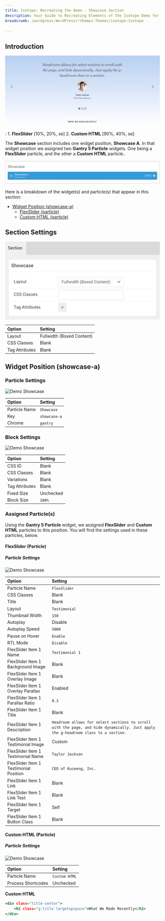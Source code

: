```yaml
---
title: Isotope: Recreating the Demo - Showcase Section
description: Your Guide to Recreating Elements of the Isotope Demo for WordPress
breadcrumb: /wordpress:WordPress/!themes:Themes/isotope:Isotope

---
```


## Introduction

![](assets/demo_3.jpeg)

:	1. **FlexSlider** [10%, 20%, se]
	2. **Custom HTML** [90%, 40%, se]

The **Showcase** section includes one widget position, **Showcase A**. In that widget position we assigned two **Gantry 5 Particle** widgets. One being a **FlexSlider** particle, and the other a **Custom HTML** particle..

![](assets/home_showcase.jpeg)

Here is a breakdown of the widget(s) and particle(s) that appear in this section:

* [Widget Position (showcase-a)](#widget-position-(showcase-a))
	* [FlexSlider (particle)](#flexslider-(particle))
	* [Custom HTML (particle)](#custom-html-(particle))

## Section Settings

![](assets/demo_showcase_settings.jpeg)

| Option           | Setting                   |
| :--------------- | :----------               |
| Layout           | Fullwidth (Boxed Content) |
| CSS Classes      | Blank                     |
| Tag Attributes   | Blank                     |

## Widget Position (showcase-a)

### Particle Settings

![Demo Showcase](demo_showcase_1.jpeg)

| Option        | Setting      |
| :-----        | :-----       |
| Particle Name | `Showcase`   |
| Key           | `showcase-a` |
| Chrome        | `gantry`     |

### Block Settings

![Demo Showcase](demo_showcase_2.jpeg)

| Option         | Setting   |
| :-----         | :-----    |
| CSS ID         | Blank     |
| CSS Classes    | Blank     |
| Variations     | Blank     |
| Tag Attributes | Blank     |
| Fixed Size     | Unchecked |
| Block Size     | `100%`    |

### Assigned Particle(s)

Using the **Gantry 5 Particle** widget, we assigned **FlexSlider** and **Custom HTML** particles to this position. You will find the settings used in these particles, below.

#### FlexSlider (Particle)

##### Particle Settings

![Demo Showcase](demo_showcase_3.jpeg)

| Option                                 | Setting                                                                                                                            |
| :-----                                 | :-----                                                                                                                             |
| Particle Name                          | `FlexSlider`                                                                                                                       |
| CSS Classes                            | Blank                                                                                                                              |
| Title                                  | Blank                                                                                                                              |
| Layout                                 | `Testimonial`                                                                                                                      |
| Thumbnail Width                        | `150`                                                                                                                              |
| Autoplay                               | Disable                                                                                                                            |
| Autoplay Speed                         | `5000`                                                                                                                             |
| Pause on Hover                         | `Enable`                                                                                                                           |
| RTL Mode                               | `Disable`                                                                                                                          |
| FlexSlider Item 1 Name                 | `Testimonial 1`                                                                                                                    |
| FlexSlider Item 1 Background Image     | Blank                                                                                                                              |
| FlexSlider Item 1 Overlay Image        | Blank                                                                                                                              |
| FlexSlider Item 1 Overlay Parallax     | Enabled                                                                                                                            |
| FlexSlider Item 1 Parallax Ratio       | `0.3`                                                                                                                              |
| FlexSlider Item 1 Title                | Blank                                                                                                                              |
| FlexSlider Item 1 Description          | `Headroom allows for select sections to scroll with the page, and hide dynamically. Just apply the g-headroom class to a section.` |
| FlexSlider Item 1 Testimonial Image    | Custom                                                                                                                             |
| FlexSlider Item 1 Testimonial Name     | `Taylor Jackson`                                                                                                                   |
| FlexSlider Item 1 Testimonial Position | `CEO of Kuceeng, Inc.`                                                                                                             |
| FlexSlider Item 1 Link                 | Blank                                                                                                                              |
| FlexSlider Item 1 Link Text            | Blank                                                                                                                              |
| FlexSlider Item 1 Target               | Self                                                                                                                               |
| FlexSlider Item 1 Button Class         | Blank                                                                                                                              |

#### Custom HTML (Particle)

##### Particle Settings

![Demo Showcase](demo_showcase_4.jpeg)

| Option             | Setting       |
| :-----             | :-----        |
| Particle Name      | `Custom HTML` |
| Process Shortcodes | Unchecked     |

**Custom HTML**
~~~ .html
<div class="title-center">
	<h2 class="g-title largetopspace">What We Made Recently</h2>
</div>
~~~
